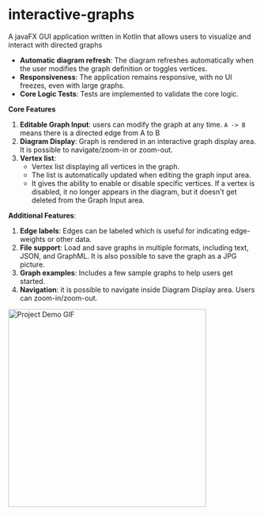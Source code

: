 # interactive-graphs
A javaFX GUI application written in Kotlin that allows users to visualize and interact with directed graphs

* **Automatic diagram refresh**: The diagram refreshes automatically when the user modifies the graph definition or toggles vertices.
* **Responsiveness**: The application remains responsive, with no UI freezes, even with large graphs.
* **Core Logic Tests**: Tests are implemented to validate the core logic.

**Core Features**
1. **Editable Graph Input**: users can modify the graph at any time. `A -> B` means there is a directed edge from A to B
2. **Diagram Display**: Graph is rendered in an interactive graph display area. It is possible to navigate/zoom-in or zoom-out. 
3. **Vertex list**:
   - Vertex list displaying all vertices in the graph. 
   - The list is automatically updated when editing the graph input area. 
   - It gives the ability to enable or disable specific vertices. If a vertex is disabled, it no longer appears in the diagram, but it doesn't get deleted from the Graph Input area.


**Additional Features**:
1. **Edge labels**: Edges can be labeled which is useful for indicating edge-weights or other data.
2. **File support**: Load and save graphs in multiple formats, including text, JSON, and GraphML. It is also possible to save the graph as a JPG picture.
3. **Graph examples**: Includes a few sample graphs to help users get started.
4. **Navigation**: it is possible to navigate inside Diagram Display area. Users can zoom-in/zoom-out.

<img src="https://raw.githubusercontent.com/DomTr/interactive-graphs/main/assets/showcase.gif" alt="Project Demo GIF" width="400"/>
